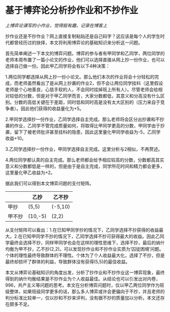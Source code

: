 # 基于博弈论分析抄作业和不抄作业


*上博弈论课写的小作业，觉得挺有趣，记录在博客上*

抄作业还是不抄作业？网上直接复制粘贴还是自己码字？这应该是每个人的学生时代都曾经历过的抉择，本文将利用博弈论的基础知识来分析这一问题。

首先简单阐述一下本文的博弈问题。博弈的参与者有甲同学和乙同学，两位同学的老师本周布置了一篇小论文的作业，他们可以选择直接从网上抄一份作业，也可以选择自己做一份。因此甲乙同学将会有以下4种决策：

1.两位同学都选择从网上抄一份小论文。那么他们本次的作业将会十分轻松的完成，而老师虽然看出了是从网上抄袭的作业2，但不会让两位同学挂科（这里假设老师是个心地善良，心慈手软的人，不会同时挂掉班上所有人）。尽管老师会给相对较低的分数，但是对于甲乙同学而言，大家分数都低，其意义和分高没有什么区别。分数的高低关键在于差距，同时低和同时高是没有太大区别的（压力来自于竞争者）。因此他们获得的收益量化为+5。

2.甲同学选择抄一份作业，乙同学选择自主完成。那么老师将会区分出抄袭和不抄袭的作业，乙同学不管完成质量如何，将取得比甲同学更高的分数，甲同学由于抄袭，留下了被老师批评甚至挂科的隐患，因此这里量化甲同学收益为-5，乙同学收益+10。

3.乙同学选择抄一份作业，甲同学选择自主完成。这里分析与2相似，不再赘述。

4.两位同学都认真的自主完成。那么老师都会给予相应较高的分数，分数都高其实意义和分数都低是一样的，但是由于是自主完成，同学所花时间和精力都会更多，这里量化甲乙收益为+2。

据此我们可以得到本文博弈问题的支付矩阵。

|        | 乙抄    | 乙不抄  |
| ------ | ------- | ------- |
| 甲抄   | (5,5)   | (-5,10) |
| 甲不抄 | (10,-5) | (2,2)   |

从支付矩阵可以看出：1.在已知甲同学抄的情况下，乙同学选择不抄获得的收益最大。2.在已知甲同学不抄的情况下，乙同学选择不抄可获得最大的收益。因此乙同学最终会选择不抄，同样甲同学也会在这样的理性思维下，选择不抄，最后的纳什均衡为甲不抄，乙不抄(2,2)。可以发现抄作业和不抄作业实质为‘囚徒困境’问题。个体的理性最终导致群体的不理性。个体为了个人收益最大化，选择了不抄，但是最终却损坏了群体的利益，导致群体没有获得(5,5)的最佳收益。

本文从博弈论基础知识的角度出发，分析了抄作业和不抄作业这一博弈现象，最终得到的纳什均衡结果是不抄作业为个人收益最佳。从结论也可以引发出对内卷，996，共产主义等问题的思考。本文在分析博弈问题时，仅以甲乙两位同学作为班级整体，如果班级同学更多的话，那么多人博弈或许会更偏向于不抄，并且老师的判分标准比较单一，仅以抄和不抄来评判，没有据不抄的质量加以分析。本文还存在颇多不足。
